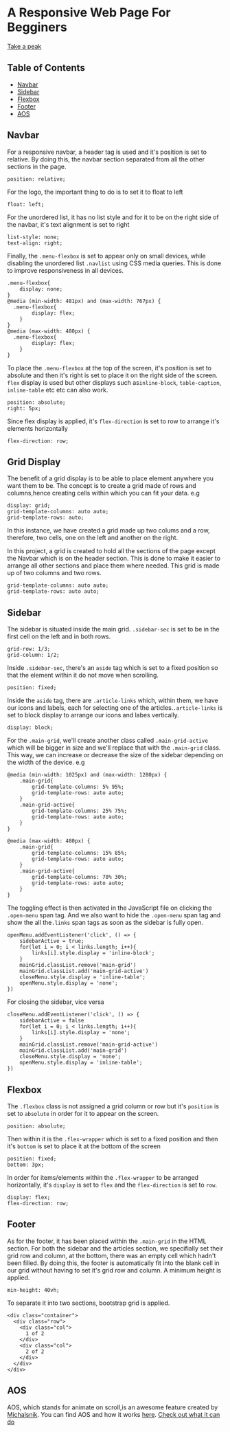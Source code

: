 # A Responsive Web Page For Begginers
[Take a peak](https://art-abdulwadud.github.io/responsive-web-page/)
## Table of Contents

* [Navbar](#Navbar)
* [Sidebar](#Sidebar)
* [Flexbox](#Flexbox)
* [Footer](#Footer)
* [AOS](#AOS)

## Navbar
For a responsive navbar, a header tag is used and it's position is set to relative. By doing this, the navbar section separated from all the other sections in the page. 
```
position: relative;
```
For the logo, the important thing to do is to set it to float to left
```
float: left;
```
For the unordered list, it has no list style and for it to be on the right side of the navbar, it's text alignment is set to right
```
list-style: none;
text-align: right;
```
Finally, the `.menu-flexbox` is set to appear only on small devices, while disabling the unordered list `.navlist` using CSS media queries. This is done to improve responsiveness in all devices. 
```
.menu-flexbox{
	display: none;
}
@media (min-width: 481px) and (max-width: 767px) {
  .menu-flexbox{
		display: flex;
	}
}
@media (max-width: 480px) {
  .menu-flexbox{
		display: flex;
	}
}
```
To place the `.menu-flexbox` at the top of the screen, it's position is set to absolute and then it's right is set to place it on the right side of the screen. `flex` display is used but other displays such as`inline-block`, `table-caption`, `inline-table` etc etc can also work.
```
position: absolute;
right: 5px;
```
Since flex display is applied, it's `flex-direction` is set to row to arrange it's elements horizontally
```
flex-direction: row;
```
## Grid Display
The benefit of a grid display is to be able to place element anywhere you want them to be. The concept is to create a grid made of rows and columns,hence creating cells within which you can fit your data.
e.g
```
display: grid;
grid-template-columns: auto auto;
grid-template-rows: auto;
```
In this instance, we have created a grid made up two colums and a row, therefore, two cells, one on the left and another on the right.

In this project, a grid is created to hold all the sections of the page except the Navbar which is on the header section. This is done to make it easier to arrange all other sections and place them where needed. This grid is made up of two columns and two rows.
```
grid-template-columns: auto auto;
grid-template-rows: auto auto;
```
## Sidebar
The sidebar is situated inside the main grid. `.sidebar-sec` is set to be in the first cell on the left and in both rows.
```
grid-row: 1/3;
grid-column: 1/2;
```
Inside `.sidebar-sec`, there's an `aside` tag which is set to a fixed position so that the element within it do not move when scrolling.
```
position: fixed;
```
Inside the `aside` tag, there are `.article-links` which, within them, we have our icons and labels, each for selecting one of the articles.`.article-links` is set to block display to arrange our icons and labes vertically.
```
display: block;
```
For the `.main-grid`, we'll create another class called `.main-grid-active` which will be bigger in size and we'll replace that with the `.main-grid` class. This way, we can increase or decrease the size of the sidebar depending on the width of the device.
e.g
```
@media (min-width: 1025px) and (max-width: 1280px) {
	.main-grid{
		grid-template-columns: 5% 95%;
		grid-template-rows: auto auto;
	}
	.main-grid-active{
		grid-template-columns: 25% 75%;
		grid-template-rows: auto auto;
	}
}

@media (max-width: 480px) {
  	.main-grid{
		grid-template-columns: 15% 85%;
		grid-template-rows: auto auto;
	}
	.main-grid-active{
		grid-template-columns: 70% 30%;
		grid-template-rows: auto auto;
	}
}
```
The toggling effect is then activated in the JavaScript file on clicking the `.open-menu` span tag. And we also want to hide the `.open-menu` span tag and show the all the`.links` span tags as soon as the sidebar is fully open. 
```
openMenu.addEventListener('click', () => {
	sidebarActive = true;
	for(let i = 0; i < links.length; i++){
		links[i].style.display = 'inline-block';
	}
	mainGrid.classList.remove('main-grid')
	mainGrid.classList.add('main-grid-active')
	closeMenu.style.display = 'inline-table';
	openMenu.style.display = 'none';
})
```
For closing the sidebar, vice versa
```
closeMenu.addEventListener('click', () => {
	sidebarActive = false
	for(let i = 0; i < links.length; i++){
		links[i].style.display = 'none';
	}
	mainGrid.classList.remove('main-grid-active')
	mainGrid.classList.add('main-grid')
	closeMenu.style.display = 'none';
	openMenu.style.display = 'inline-table';
})
```
## Flexbox
The `.flexbox` class is not assigned a grid column or row but it's `position` is set to `absolute` in order for it to appear on the screen.
```
position: absolute;
```
Then within it is the `.flex-wrapper` which is set to a fixed position and then it's `bottom` is set to place it at the bottom of the screen
```
position: fixed;
bottom: 3px;
```
In order for items/elements within the `.flex-wrapper` to be arranged horizontally, it's `display` is set to `flex` and the `flex-direction` is set to `row`.
```
display: flex;
flex-direction: row;
```
## Footer
As for the footer, it has been placed within the `.main-grid` in the HTML section. For both the sidebar and the articles section, we specifially set their grid row and column, at the bottom, there was an empty cell which hadn't been filled. By doing this, the footer is automatically fit into the blank cell in our grid without having to set it's grid row and column. A minimum height is applied.
```
min-height: 40vh;
```
To separate it into two sections, bootstrap grid is applied.
```
<div class="container">
  <div class="row">
    <div class="col">
      1 of 2
    </div>
    <div class="col">
      2 of 2
    </div>
  </div>
</div>
```
## AOS
AOS, which stands for animate on scroll,is an awesome feature created by [Michalsnik](https://github.com/michalsnik). You can find AOS and how it works [here](https://github.com/michalsnik/aos). [Check out what it can do](https://michalsnik.github.io/aos/)


